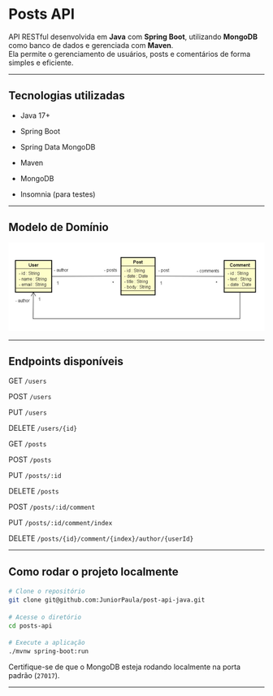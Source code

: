 #  Posts API

API RESTful desenvolvida em **Java** com **Spring Boot**, utilizando **MongoDB** como banco de dados e gerenciada com **Maven**.  
Ela permite o gerenciamento de usuários, posts e comentários de forma simples e eficiente.

----------

##  Tecnologias utilizadas

-   Java 17+
    
-   Spring Boot
    
-   Spring Data MongoDB
    
-   Maven
    
-   MongoDB
    
-   Insomnia (para testes)
    

----------

##  Modelo de Domínio

![Modelo de Domínio](./src/main/resources/static/domain.png)

----------

##  Endpoints disponíveis

GET `/users`

POST `/users`

PUT `/users`

DELETE `/users/{id}`

GET `/posts`

POST `/posts`

PUT `/posts/:id`

DELETE `/posts`

POST `/posts/:id/comment`

PUT `/posts/:id/comment/index`

DELETE `/posts/{id}/comment/{index}/author/{userId}`

----------

##  Como rodar o projeto localmente

```bash
# Clone o repositório
git clone git@github.com:JuniorPaula/post-api-java.git

# Acesse o diretório
cd posts-api

# Execute a aplicação
./mvnw spring-boot:run

```

Certifique-se de que o MongoDB esteja rodando localmente na porta padrão (`27017`).

----------
